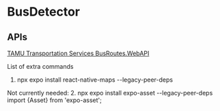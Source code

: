 # BusDetector

## APIs

[TAMU Transportation Services BusRoutes.WebAPI](https://transport.tamu.edu/BusRoutesFeed/swagger/ui/index#!/Buses/Buses_GetBusesOnRoute_Mentor)




List of extra commands

1.  npx expo install react-native-maps --legacy-peer-deps







Not currently needed:
2.  npx expo install expo-asset --legacy-peer-deps
import {Asset} from 'expo-asset';